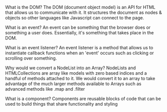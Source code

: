 What is the DOM?
The DOM (document object model) is an API for HTML that allows us to communicate with it. It structures the document as nodes & objects so other languages like Javascript can connect to the page. 

What is an event?
An event can be something that the browser does or something a user does. Essentially, it's something that takes place in the DOM. 

What is an event listener?
An event listener is a method that allows us to instantiate callback functions when an 'event' occurs such as clicking or scrolling over something. 

Why would we convert a NodeList into an Array?
NodeLists and HTMLCollections are array like models with zero based indices and a handful of methods attached to it. We would convert it to an array to take advantage of the much larger methods available to Arrays such as advanced methods like .map and .filter

What is a component?
Components are reusable blocks of code that can be used to build things that share functionality and styling
